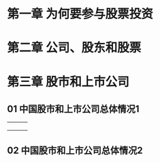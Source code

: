 # 第一章 为何要参与股票投资





# 第二章 公司、股东和股票





# 第三章 股市和上市公司

##  01 中国股市和上市公司总体情况1

|      |      |      |
| ---- | ---- | ---- |
|      |      |      |
|      |      |      |
|      |      |      |



## 02 中国股市和上市公司总体情况2
